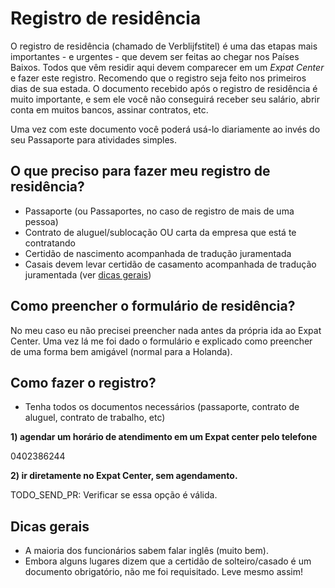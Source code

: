 # Registro de residência

O registro de residência (chamado de Verblijfstitel) é uma das etapas mais importantes - e urgentes - que devem ser feitas ao chegar nos Países Baixos. Todos que vêm residir aqui devem comparecer em um _Expat Center_ e fazer este registro. Recomendo que o registro seja feito nos primeiros dias de sua estada. O documento recebido após o registro de residência é muito importante, e sem ele você não conseguirá receber seu salário, abrir conta em muitos bancos, assinar contratos, etc.

Uma vez com este documento você poderá usá-lo diariamente ao invés do seu Passaporte para atividades simples.

## O que preciso para fazer meu registro de residência?

- Passaporte (ou Passaportes, no caso de registro de mais de uma pessoa)
- Contrato de aluguel/sublocação OU carta da empresa que está te contratando
- Certidão de nascimento acompanhada de tradução juramentada
- Casais devem levar certidão de casamento acompanhada de tradução juramentada (ver [dicas gerais](#dicas-gerais))

## Como preencher o formulário de residência?

No meu caso eu não precisei preencher nada antes da própria ida ao Expat Center.
Uma vez lá me foi dado o formulário e explicado como preencher de uma forma bem amigável (normal para a Holanda).

<!-- Abaixo um exemplo de formulário preenchido seguido de explicações: -->
<!-- ![formulario (english)](TODO_SEND_PR) -->

## Como fazer o registro?

- Tenha todos os documentos necessários (passaporte, contrato de aluguel, contrato de trabalho, etc)

**1) agendar um horário de atendimento em um Expat center pelo telefone**

0402386244

**2) ir diretamente no Expat Center, sem agendamento.**

TODO_SEND_PR: Verificar se essa opção é válida.

## Dicas gerais

- A maioria dos funcionários sabem falar inglês (muito bem).
- Embora alguns lugares dizem que a certidão de solteiro/casado é um documento obrigatório, não me foi requisitado. Leve mesmo assim!

